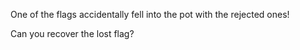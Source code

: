 One of the flags accidentally fell into the pot with the rejected ones!

Can you recover the lost flag?